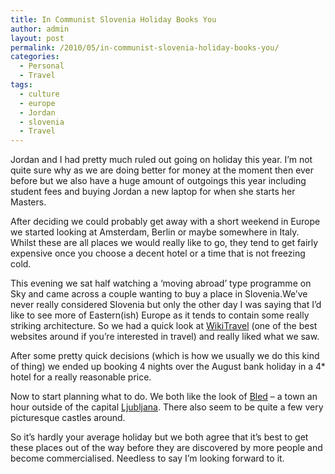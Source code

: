 ```yaml
---
title: In Communist Slovenia Holiday Books You
author: admin
layout: post
permalink: /2010/05/in-communist-slovenia-holiday-books-you/
categories:
  - Personal
  - Travel
tags:
  - culture
  - europe
  - Jordan
  - slovenia
  - Travel
---
```

Jordan and I had pretty much ruled out going on holiday this year. I&#8217;m not quite sure why as we are doing better for money at the moment then ever before but we also have a huge amount of outgoings this year including student fees and buying Jordan a new laptop for when she starts her Masters.

After deciding we could probably get away with a short weekend in Europe we started looking at Amsterdam, Berlin or maybe somewhere in Italy. Whilst these are all places we would really like to go, they tend to get fairly expensive once you choose a decent hotel or a time that is not freezing cold.

This evening we sat half watching a &#8216;moving abroad&#8217; type programme on Sky and came across a couple wanting to buy a place in Slovenia.We&#8217;ve never really considered Slovenia but only the other day I was saying that I&#8217;d like to see more of Eastern(ish) Europe as it tends to contain some really striking architecture. So we had a quick look at <a href="http://wikitravel.org/en/Slovenia" target="_blank">WikiTravel</a> (one of the best websites around if you&#8217;re interested in travel) and really liked what we saw.

After some pretty quick decisions (which is how we usually we do this kind of thing) we ended up booking 4 nights over the August bank holiday in a 4* hotel for a really reasonable price.

Now to start planning what to do. We both like the look of <a href="http://wikitravel.org/en/Bled" target="_blank">Bled</a> &#8211; a town an hour outside of the capital <a href="http://wikitravel.org/en/Ljubljana" target="_blank">Ljubljana</a>. There also seem to be quite a few very picturesque castles around.

So it&#8217;s hardly your average holiday but we both agree that it&#8217;s best to get these places out of the way before they are discovered by more people and become commercialised. Needless to say I&#8217;m looking forward to it.